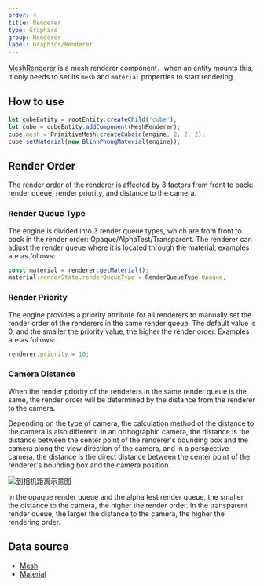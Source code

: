 ```yaml
---
order: 4
title: Renderer
type: Graphics
group: Renderer
label: Graphics/Renderer
---
```


[MeshRenderer](${api}core/MeshRenderer) is a mesh renderer component，when an entity mounts this, it only needs to set its `mesh` and `material` properties to start rendering.

## How to use

```typescript
let cubeEntity = rootEntity.createChild('cube');
let cube = cubeEntity.addComponent(MeshRenderer);
cube.mesh = PrimitiveMesh.createCuboid(engine, 2, 2, 2);
cube.setMaterial(new BlinnPhongMaterial(engine));
```
<playground src="scene-basic.ts"></playground>

## Render Order

The render order of the renderer is affected by 3 factors from front to back: render queue, render priority, and distance to the camera.

### Render Queue Type

The engine is divided into 3 render queue types, which are from front to back in the render order: Opaque/AlphaTest/Transparent. The renderer can adjust the render queue where it is located through the material, examples are as follows:

```typescript
const material = renderer.getMaterial();
material.renderState.renderQueueType = RenderQueueType.Opaque;
```

### Render Priority

The engine provides a priority attribute for all renderers to manually set the render order of the renderers in the same render queue. The default value is 0, and the smaller the priority value, the higher the render order. Examples are as follows:

```typescript
renderer.priority = 10;
```

### Camera Distance

When the render priority of the renderers in the same render queue is the same, the render order will be determined by the distance from the renderer to the camera.

Depending on the type of camera, the calculation method of the distance to the camera is also different. In an orthographic camera, the distance is the distance between the center point of the renderer's bounding box and the camera along the view direction of the camera, and in a perspective camera, the distance is the direct distance between the center point of the renderer's bounding box and the camera position.

![到相机距离示意图](https://mdn.alipayobjects.com/huamei_w6ifet/afts/img/A*gYvyQp6qD3YAAAAAAAAAAAAADjCHAQ/original)

In the opaque render queue and the alpha test render queue, the smaller the distance to the camera, the higher the render order. In the transparent render queue, the larger the distance to the camera, the higher the rendering order.

## Data source

- [Mesh](${docs}mesh)
- [Material](${docs}material)
